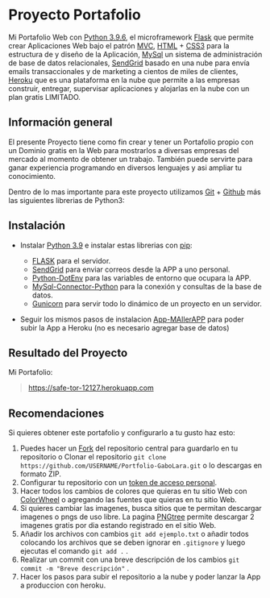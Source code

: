 Proyecto Portafolio
===================

Mi Portafolio Web con [Python 3.9.6](https://www.python.org/downloads/release/python-396/), el microframework [Flask](https://flask.palletsprojects.com/en/2.0.x/) que permite crear Aplicaciones Web bajo el patrón [MVC](https://developer.mozilla.org/es/docs/Glossary/MVC), [HTML](https://desarrolloweb.com/home/html) + [CSS3](https://openwebinars.net/blog/que-es-css3/) para la estructura de y diseño de la Aplicación, [MySql](https://www.mysql.com/) un sistema de administración de base de datos relacionales, [SendGrid](https://sendgrid.com/) basado en una nube para envía emails transaccionales y de marketing a cientos de miles de clientes, [Heroku](https://dashboard.heroku.com/apps) que es una plataforma en la nube que permite a las empresas construir, entregar, supervisar aplicaciones y alojarlas en la nube con un plan gratis LIMITADO.

Información general
-------------------

El presente Proyecto tiene como fin crear y tener un Portafolio propio con un Dominio gratis en la Web para mostrarlos a diversas empresas del mercado al momento de obtener un trabajo. También puede servirte para ganar experiencia programando en diversos lenguajes y asi ampliar tu conocimiento.

Dentro de lo mas importante para este proyecto utilizamos [Git](https://git-scm.com/downloads) + [Github](https://github.com/join) más las siguientes librerias de Python3:

Instalación
------------
*  Instalar [Python 3.9](https://www.python.org/downloads/release/python-396/) e instalar estas librerias con [pip](https://pypi.org/project/pip/):
   -  [FLASK](https://flask.palletsprojects.com/en/2.0.x/) para el servidor.
   -  [SendGrid](https://pypi.org/project/sendgrid/) para enviar correos desde la APP a uno personal.
   -  [Python-DotEnv](https://pypi.org/project/python-dotenv/) para las variables de entorno que ocupara la APP.
   -  [MySql-Connector-Python](https://pypi.org/project/mysql-connector-python/) para la conexión y consultas de la base de datos.
   -  [Gunicorn](https://pypi.org/project/gunicorn/) para servir todo lo dinámico de un proyecto en un servidor.

*  Seguir los mismos pasos de instalacion [App-MAIlerAPP](https://github.com/Gabolara453/App-MailerAPP) para poder subir la App a Heroku (no es necesario agregar base de datos)


Resultado del Proyecto
----------------------

Mi Portafolio:

>	 https://safe-tor-12127.herokuapp.com 


Recomendaciones
---------------
Si quieres obtener este portafolio y configurarlo a tu gusto haz esto:
1. Puedes hacer un [Fork](https://guides.github.com/activities/forking/) del repositorio central para guardarlo en tu repositorio o Clonar el repositorio `git clone https://github.com/USERNAME/Portfolio-GaboLara.git` o lo descargas en formato ZIP.
2. Configurar tu repositorio con un [token de acceso personal](https://github.com/settings/tokens).
3. Hacer todos los cambios de colores que quieras en tu sitio Web con [ColorWheel](https://www.canva.com/colors/color-wheel/) o agregando las fuentes que quieras en tu sitio Web. 
4. Si quieres cambiar las imagenes, busca sitios que te permitan descargar imagenes o pngs de uso libre. La pagina [PNGtree](https://es.pngtree.com/) permite descargar 2 imagenes gratis por dia estando registrado en el sitio Web.
5. Añadir los archivos con cambios `git add ejemplo.txt` o añadir todos colocando los archivos que se deben ignorar en  `.gitignore` y luego ejecutas el comando `git add .` .
6. Realizar un commit con una breve descripción de los cambios `git commit -m "Breve descripción"` .
7. Hacer los pasos para subir el repositorio a la nube y poder lanzar la App a produccion con heroku.

